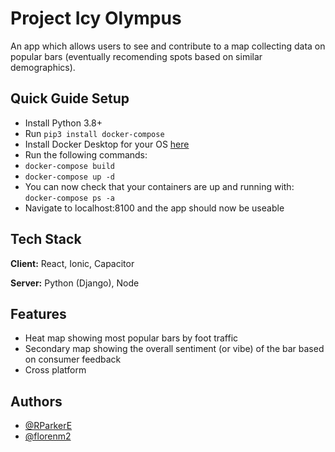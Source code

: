 
# Project Icy Olympus

An app which allows users to see and contribute to a map collecting data on popular bars (eventually recomending spots based on similar demographics).

## Quick Guide Setup

- Install Python 3.8+
- Run `pip3 install docker-compose`
- Install Docker Desktop for your OS [here](https://docs.docker.com/get-docker/)
- Run the following commands:
- `docker-compose build`
- `docker-compose up -d`
- You can now check that your containers are up and running with: `docker-compose ps -a`
- Navigate to localhost:8100 and the app should now be useable

## Tech Stack

**Client:** React, Ionic, Capacitor

**Server:** Python (Django), Node


## Features

- Heat map showing most popular bars by foot traffic
- Secondary map showing the overall sentiment (or vibe) of the bar based on consumer feedback
- Cross platform


## Authors

- [@RParkerE](https://www.github.com/RParkerE)
- [@florenm2](https://www.github.com/florenm2)

